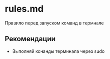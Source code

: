 # rules.md

Правило перед запуском команд в термнале

## Рекомендации

- Выполняй конанды терминала через sudo
